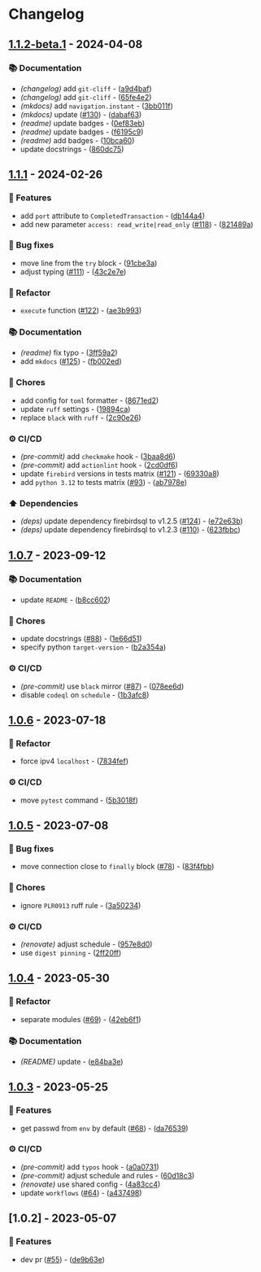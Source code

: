 # Changelog

## [1.1.2-beta.1](https://github.com/DeadNews/firebirdsql-run/compare/v1.1.1...v1.1.2-beta.1) - 2024-04-08

### 📚 Documentation

- _(changelog)_ add `git-cliff` - ([a9d4baf](https://github.com/DeadNews/firebirdsql-run/commit/a9d4baf4c560797b9f298e4275a534ec07a5046e))
- _(changelog)_ add `git-cliff` - ([65fe4e2](https://github.com/DeadNews/firebirdsql-run/commit/65fe4e2bd5928936dde263f5eedcc00da01d5088))
- _(mkdocs)_ add `navigation.instant` - ([3bb011f](https://github.com/DeadNews/firebirdsql-run/commit/3bb011fb2e0ddf69b5ba393bac772ef9da71bf71))
- _(mkdocs)_ update ([#130](https://github.com/DeadNews/firebirdsql-run/issues/130)) - ([dabaf63](https://github.com/DeadNews/firebirdsql-run/commit/dabaf636900d12d9ba865be08ab06a37340cf5d6))
- _(readme)_ update badges - ([0ef83eb](https://github.com/DeadNews/firebirdsql-run/commit/0ef83ebe41dfd240bd28798db48305f7364e1882))
- _(readme)_ update badges - ([f6195c9](https://github.com/DeadNews/firebirdsql-run/commit/f6195c98a8a54719b803f6763d986ba4bdd6c210))
- _(readme)_ add badges - ([10bca60](https://github.com/DeadNews/firebirdsql-run/commit/10bca6066a19a04eaa6b883fb228c74228d35775))
- update docstrings - ([860dc75](https://github.com/DeadNews/firebirdsql-run/commit/860dc75a198162093ee703d4c7dc6c7cb33f4ea7))

## [1.1.1](https://github.com/DeadNews/firebirdsql-run/compare/v1.0.7...v1.1.1) - 2024-02-26

### 🚀 Features

- add `port` attribute to `CompletedTransaction` - ([db144a4](https://github.com/DeadNews/firebirdsql-run/commit/db144a4913a76fe16c4058c9f6c9257e8da29d89))
- add new parameter `access: read_write|read_only` ([#118](https://github.com/DeadNews/firebirdsql-run/issues/118)) - ([821489a](https://github.com/DeadNews/firebirdsql-run/commit/821489a8422e067934ee78fe731a62aceaf68d3e))

### 🐛 Bug fixes

- move line from the `try` block - ([91cbe3a](https://github.com/DeadNews/firebirdsql-run/commit/91cbe3a8e9824b7126dcbf435aa66e4cf7f47b59))
- adjust typing ([#111](https://github.com/DeadNews/firebirdsql-run/issues/111)) - ([43c2e7e](https://github.com/DeadNews/firebirdsql-run/commit/43c2e7ee9ce1a458f5d11f3d45e2640603a52df8))

### 🚜 Refactor

- `execute` function ([#122](https://github.com/DeadNews/firebirdsql-run/issues/122)) - ([ae3b993](https://github.com/DeadNews/firebirdsql-run/commit/ae3b99399bf374926cb5b3267cc486b21c36978e))

### 📚 Documentation

- _(readme)_ fix typo - ([3ff59a2](https://github.com/DeadNews/firebirdsql-run/commit/3ff59a2cfaaef6673adf5d32c59b58df9f0f63c8))
- add `mkdocs` ([#125](https://github.com/DeadNews/firebirdsql-run/issues/125)) - ([fb002ed](https://github.com/DeadNews/firebirdsql-run/commit/fb002ed85cd31c94b8e16c3d25a61adc1b462596))

### 🧹 Chores

- add config for `toml` formatter - ([8671ed2](https://github.com/DeadNews/firebirdsql-run/commit/8671ed22d9eae76b99d23960ae30ff47feda6088))
- update `ruff` settings - ([19894ca](https://github.com/DeadNews/firebirdsql-run/commit/19894caada7de2608a96610eb0b7734f29361be7))
- replace `black` with `ruff` - ([2c90e26](https://github.com/DeadNews/firebirdsql-run/commit/2c90e261a92a85fc5a5d033ff5e4c1d3bd37d050))

### ⚙️ CI/CD

- _(pre-commit)_ add `checkmake` hook - ([3baa8d6](https://github.com/DeadNews/firebirdsql-run/commit/3baa8d6d1ac7a0efba93f1155b4bb48f0ef1385b))
- _(pre-commit)_ add `actionlint` hook - ([2cd0df6](https://github.com/DeadNews/firebirdsql-run/commit/2cd0df6b93ef362b79cc8bafbaa8a8bceafd82dc))
- update `firebird` versions in tests matrix ([#121](https://github.com/DeadNews/firebirdsql-run/issues/121)) - ([69330a8](https://github.com/DeadNews/firebirdsql-run/commit/69330a89bfe059a2a899206395129c8814d735e3))
- add `python 3.12` to tests matrix ([#93](https://github.com/DeadNews/firebirdsql-run/issues/93)) - ([ab7978e](https://github.com/DeadNews/firebirdsql-run/commit/ab7978e834654cc5b63c328ac895f620ef65e5f1))

### ⬆️ Dependencies

- _(deps)_ update dependency firebirdsql to v1.2.5 ([#124](https://github.com/DeadNews/firebirdsql-run/issues/124)) - ([e72e63b](https://github.com/DeadNews/firebirdsql-run/commit/e72e63b292d4b8c3635897da42952cb516b0901a))
- _(deps)_ update dependency firebirdsql to v1.2.3 ([#110](https://github.com/DeadNews/firebirdsql-run/issues/110)) - ([623fbbc](https://github.com/DeadNews/firebirdsql-run/commit/623fbbcb361a2c3134a5990cb119a7004fccc0e3))

## [1.0.7](https://github.com/DeadNews/firebirdsql-run/compare/v1.0.6...v1.0.7) - 2023-09-12

### 📚 Documentation

- update `README` - ([b8cc602](https://github.com/DeadNews/firebirdsql-run/commit/b8cc6028a06b8be398e6b4fe0b9adf44bbf32db5))

### 🧹 Chores

- update docstrings ([#88](https://github.com/DeadNews/firebirdsql-run/issues/88)) - ([1e66d51](https://github.com/DeadNews/firebirdsql-run/commit/1e66d514d7b11b4278776e7392b9fb93d81e69fb))
- specify python `target-version` - ([b2a354a](https://github.com/DeadNews/firebirdsql-run/commit/b2a354a253b613d3aa4b1f9c4912e7260e41b003))

### ⚙️ CI/CD

- _(pre-commit)_ use `black` mirror ([#87](https://github.com/DeadNews/firebirdsql-run/issues/87)) - ([078ee6d](https://github.com/DeadNews/firebirdsql-run/commit/078ee6d99b63d0239dfc1661a2e278ff38418d7e))
- disable `codeql` on `schedule` - ([1b3afc8](https://github.com/DeadNews/firebirdsql-run/commit/1b3afc84d701461d4dbb2f8348f80286adaa9eb6))

## [1.0.6](https://github.com/DeadNews/firebirdsql-run/compare/v1.0.5...v1.0.6) - 2023-07-18

### 🚜 Refactor

- force ipv4 `localhost` - ([7834fef](https://github.com/DeadNews/firebirdsql-run/commit/7834fef4fa047b0f91025854f946aa77bb2225aa))

### ⚙️ CI/CD

- move `pytest` command - ([5b3018f](https://github.com/DeadNews/firebirdsql-run/commit/5b3018fe10c01f134b7bcc8512b072bb221258a9))

## [1.0.5](https://github.com/DeadNews/firebirdsql-run/compare/v1.0.4...v1.0.5) - 2023-07-08

### 🐛 Bug fixes

- move connection close to `finally` block ([#78](https://github.com/DeadNews/firebirdsql-run/issues/78)) - ([83f4fbb](https://github.com/DeadNews/firebirdsql-run/commit/83f4fbba59f6db8d18a41f415b6b0b6dcb43c7da))

### 🧹 Chores

- ignore `PLR0913` ruff rule - ([3a50234](https://github.com/DeadNews/firebirdsql-run/commit/3a502341355a51977bc39142b591fb4bf6bcad67))

### ⚙️ CI/CD

- _(renovate)_ adjust schedule - ([957e8d0](https://github.com/DeadNews/firebirdsql-run/commit/957e8d0e1f2de9440c04a9f5ecce89104ccdb51a))
- use `digest pinning` - ([2ff20ff](https://github.com/DeadNews/firebirdsql-run/commit/2ff20ff20396edd660a8f39eb50da755ed721ef7))

## [1.0.4](https://github.com/DeadNews/firebirdsql-run/compare/v1.0.3...v1.0.4) - 2023-05-30

### 🚜 Refactor

- separate modules ([#69](https://github.com/DeadNews/firebirdsql-run/issues/69)) - ([42eb6f1](https://github.com/DeadNews/firebirdsql-run/commit/42eb6f147cafa6affe6b1bd7ccd5a109f0a5be99))

### 📚 Documentation

- _(README)_ update - ([e84ba3e](https://github.com/DeadNews/firebirdsql-run/commit/e84ba3e8e2f72a8dcad43f8ac3c768527ca199bd))

## [1.0.3](https://github.com/DeadNews/firebirdsql-run/compare/v1.0.2...v1.0.3) - 2023-05-25

### 🚀 Features

- get passwd from `env` by default ([#68](https://github.com/DeadNews/firebirdsql-run/issues/68)) - ([da76539](https://github.com/DeadNews/firebirdsql-run/commit/da7653955cb8c4501fc917df0822f8be2405fb22))

### ⚙️ CI/CD

- _(pre-commit)_ add `typos` hook - ([a0a0731](https://github.com/DeadNews/firebirdsql-run/commit/a0a0731c906bb60a881633217a135a23f38a00ca))
- _(pre-commit)_ adjust schedule and rules - ([60d18c3](https://github.com/DeadNews/firebirdsql-run/commit/60d18c384eba08d57e07f0c2594de4a07463ddb0))
- _(renovate)_ use shared config - ([4a83cc4](https://github.com/DeadNews/firebirdsql-run/commit/4a83cc46b63fe1d75e5f95719f4f4bb652b3b5d8))
- update `workflows` ([#64](https://github.com/DeadNews/firebirdsql-run/issues/64)) - ([a437498](https://github.com/DeadNews/firebirdsql-run/commit/a4374984035d5f77d20639d94a35e68dc4eeb152))

## [1.0.2] - 2023-05-07

### 🚀 Features

- dev pr ([#55](https://github.com/DeadNews/firebirdsql-run/issues/55)) - ([de9b63e](https://github.com/DeadNews/firebirdsql-run/commit/de9b63eaafe6e90aff540aa1e8c50be08f72da02))

<!-- generated by git-cliff -->
